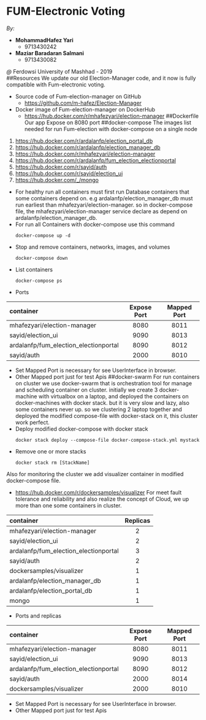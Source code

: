 # FUM-Electronic Voting
<i>By:</i>
   - <b>MohammadHafez Yari</b>
     - 9713430242 
   - <b>Maziar Baradaran Salmani</b>
     - 9713430082
     
<i>@</i> Ferdowsi University of Mashhad - 2019   
##Resources
We update our old Election-Manager code, and it now is fully compatible with 
Fum-electronic voting.
  - Source code of Fum-election-manager on GitHub
    - https://github.com/m-hafez/Election-Manager
  - Docker image of Fum-election-manager on DockerHub
    - https://hub.docker.com/r/mhafezyari/election-manager
##Dockerfile    
Our app Expose on 8080 port
##docker-compose
The images list needed for run Fum-election with docker-compose on a single node
1. https://hub.docker.com/r/ardalanfp/election_portal_db
2. https://hub.docker.com/r/ardalanfp/election_manager_db
3. https://hub.docker.com/r/mhafezyari/election-manager
4. https://hub.docker.com/r/ardalanfp/fum_election_electionportal
5. https://hub.docker.com/r/sayid/auth
6. https://hub.docker.com/r/sayid/election_ui
7. https://hub.docker.com/_/mongo
- For healthy run all containers must first run Database containers that some containers depend on. 
e.g ardalanfp/election_manager_db must run earliest than mhafezyari/election-manager.
so in docker-compose file, the mhafezyari/election-manager service declare as depend on ardalanfp/election_manager_db.
- For run all Containers with docker-compose use this command
    ```
    docker-compose up -d
    ```   
- Stop and remove containers, networks, images, and volumes  
    ```
    docker-compose down
    ```        
- List containers  
    ```
    docker-compose ps
    ```            
 - Ports
 
 | container| Expose Port |   Mapped Port     |
 | :---------| :--------: |:-----:|
 | mhafezyari/election-manager| 8080 |  8011   |
 | sayid/election_ui| 9090  |   8013  |
 | ardalanfp/fum_election_electionportal | 8090  |  8012   |
 | sayid/auth|2000   |  8010   |
   - Set Mapped Port is necessary for see UserInterface in browser. 
   - Other Mapped port just for test Apis
##docker-swarm
For run containers on cluster we use docker-swarm that is orchestration tool for 
manage and scheduling container on cluster.
initially we create 3 docker-machine with virtualbox on a laptop, and deployed the containers on 
docker-machines with docker stack. but it is very slow and lazy, also some containers never up.
so we clustering 2 laptop together and deployed the modified compose-file with 
docker-stack on it, this cluster work perfect.
- Deploy modified docker-compose with docker stack
    ```
    docker stack deploy --compose-file docker-compose-stack.yml mystack
    ```    
- Remove one or more stacks  
    ```
    docker stack rm [StackName]
    ```   
Also for monitoring the cluster we add visualizer container in modified docker-compose file.    
- https://hub.docker.com/r/dockersamples/visualizer
For meet fault tolerance and reliability and also realize the concept of Cloud, we up more than one some containers in cluster.

 | container|  Replicas |   
 | :--------- | :-------:|
 | mhafezyari/election-manager| 2 |  
 | sayid/election_ui| 2  |  
 | ardalanfp/fum_election_electionportal | 3  | 
 | sayid/auth|2   |  
 | dockersamples/visualizer|1   |
 | ardalanfp/election_manager_db|1   |
 | ardalanfp/election_portal_db|1   |
 | mongo|1   |
- Ports and replicas
 
 | container| Expose Port |   Mapped Port     |
 | :---------| :--------: |:-----:|
 | mhafezyari/election-manager| 8080 |  8011   |
 | sayid/election_ui| 9090  |   8013  |
 | ardalanfp/fum_election_electionportal | 8090  |  8012   |
 | sayid/auth|2000   |  8014   |
 | dockersamples/visualizer|2000   |  8010   |
   - Set Mapped Port is necessary for see UserInterface in browser. 
   - Other Mapped port just for test Apis  
